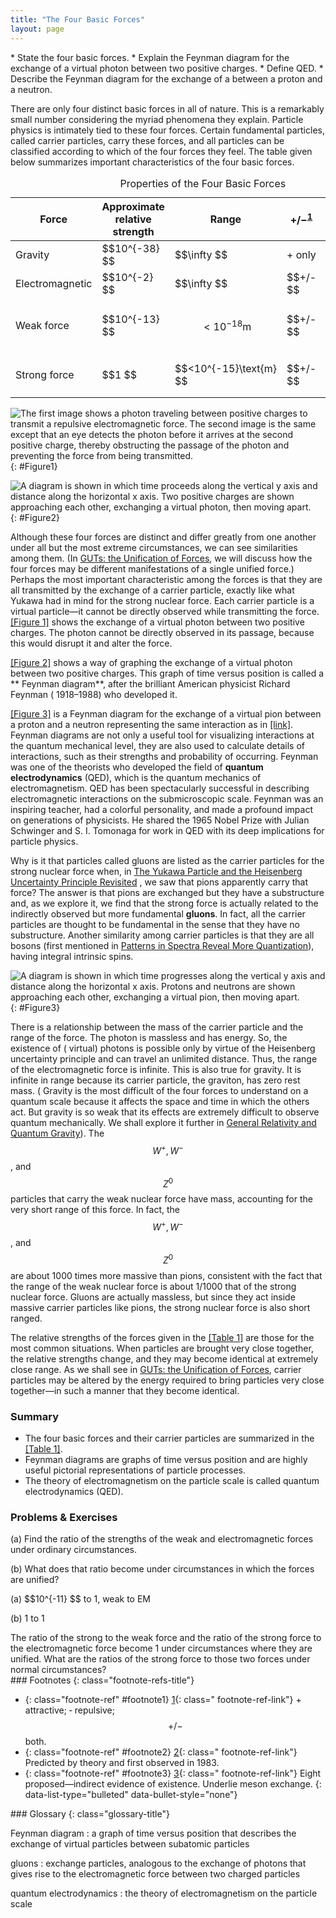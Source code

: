 ```yaml
---
title: "The Four Basic Forces"
layout: page
---
```


<div class="abstract" markdown="1">
* State the four basic forces.
* Explain the Feynman diagram for the exchange of a virtual photon between two positive charges.
* Define QED.
* Describe the Feynman diagram for the exchange of a between a proton and a neutron.
</div>

There are only four distinct basic forces in all of nature. This is a remarkably small number considering the myriad
phenomena they explain. Particle physics is intimately tied to these four
forces. Certain fundamental particles, called carrier particles, carry these
forces, and all particles can be classified according to which of the four
forces they feel. The table given below summarizes important characteristics of
the four basic forces.

<table id="Table1" aria-describedby="Properties of the Four Basic Forces"><caption><span class="title">Properties of the Four Basic Forces</span></caption><thead><tr>
            <th data-align="center">Force            </th>
            <th data-align="center">
Approximate relative strength
            </th>
            <th data-align="center">Range
            </th>
            <th data-align="center">+/−<sup class="footnote-number" id="footnote-ref1"><a class="footnote-link" href="#footnote1">1</a></sup></th>
            <th data-align="center">
Carrier particle
            </th>
          </tr></thead><tbody><tr>
            <td>Gravity</td>
            <td>
               $$10^{-38} $$ 
            </td>
            <td>
               $$\infty  $$ 
            </td>
            <td>+ only</td>
            <td>Graviton (conjectured)</td>
          </tr><tr>
            <td>Electromagnetic</td>
            <td>
               $$10^{-2} $$ 
            </td>
            <td>
               $$\infty  $$ 
            </td>
            <td>
               $$+/- $$ 
            </td>
            <td>Photon (observed)</td>
          </tr><tr>
            <td>Weak force</td>
            <td>
               $$10^{-13} $$ 
            </td>
            <td>

$$<10^{-18}\text{m} $$ </td>
<td>
$$+/- $$
</td>
<td>$$ {W}^{+}, {W}^{-}, {Z}^{0} $$ (
observed<sup class="footnote-number" id="footnote-ref2"><a class="footnote-link" href="#footnote2">
2</a></sup>)</td>
</tr><tr>
<td>Strong force</td>
<td> $$1 $$</td>
<td> $$<10^{-15}\text{m} $$ </td>
<td>
$$+/- $$
</td>
<td>Gluons (
conjectured<sup class="footnote-number" id="footnote-ref3"><a class="footnote-link" href="#footnote3">
3</a></sup>)</td>
</tr></tbody></table>

![The first image shows a photon traveling between positive charges to transmit a repulsive electromagnetic force. The second image is the same except that an eye detects the photon before it arrives at the second positive charge, thereby obstructing the passage of the photon and preventing the force from being transmitted.](../resources/Figure_34_02_01.jpg "The first image shows the exchange of a virtual photon transmitting the electromagnetic force between charges, just as virtual pion exchange carries the strong nuclear force between nucleons. The second image shows that the photon cannot be directly observed in its passage, because this would disrupt it and alter the force. In this case it does not get to the other charge.")
{: #Figure1}

![A diagram is shown in which time proceeds along the vertical y axis and distance along the horizontal x axis. Two positive charges are shown approaching each other, exchanging a virtual photon, then moving apart.](../resources/Figure_34_02_02.jpg "The Feynman diagram for the exchange of a virtual photon between two positive charges illustrates how the electromagnetic force is transmitted on a quantum mechanical scale. Time is graphed vertically while the distance is graphed horizontally. The two positive charges are seen to be repelled by the photon exchange.")
{: #Figure2}

Although these four forces are distinct and differ greatly from one another
under all but the most extreme circumstances, we can see similarities among
them. (In [GUTs: the Unification of Forces](../contents/ch33GUTS), we will discuss how the
four forces may be different manifestations of a single unified force.) Perhaps
the most important characteristic among the forces is that they are all
transmitted by the exchange of a carrier particle, exactly like what Yukawa had
in mind for the strong nuclear force. Each carrier particle is a virtual
particle—it cannot be directly observed while transmitting the
force. [[Figure 1]](#Figure1) shows the exchange of a virtual photon between two
positive charges. The photon cannot be directly observed in its passage, because
this would disrupt it and alter the force.

[[Figure 2]](#Figure2) shows a way of graphing the exchange of a virtual photon
between two positive charges. This graph of time versus position is called a **
Feynman diagram**, after the brilliant American physicist Richard Feynman (
1918–1988) who developed it.

[[Figure 3]](#Figure3) is a Feynman diagram for the exchange of a virtual pion
between a proton and a neutron representing the same interaction as
in [[link]](../contents/ch33TheYukawaParticleAndTheHeisenbergUncertaintyPrincipleRevisited#import-auto-id1169737824808). Feynman diagrams are not only
a useful tool for visualizing interactions at the quantum mechanical level, they
are also used to calculate details of interactions, such as their strengths and
probability of occurring. Feynman was one of the theorists who developed the
field of **quantum electrodynamics** (QED), which is the quantum mechanics of
electromagnetism. QED has been spectacularly successful in describing
electromagnetic interactions on the submicroscopic scale. Feynman was an
inspiring teacher, had a colorful personality, and made a profound impact on
generations of physicists. He shared the 1965 Nobel Prize with Julian Schwinger
and S. I. Tomonaga for work in QED with its deep implications for particle
physics.

Why is it that particles called gluons are listed as the carrier particles for
the strong nuclear force when,
in [The Yukawa Particle and the Heisenberg Uncertainty Principle Revisited](../contents/ch33TheYukawaParticleAndTheHeisenbergUncertaintyPrincipleRevisited)
, we saw that pions apparently carry that force? The answer is that pions are
exchanged but they have a substructure and, as we explore it, we find that the
strong force is actually related to the indirectly observed but more
fundamental **gluons**. In fact, all the carrier particles are thought to be
fundamental in the sense that they have no substructure. Another similarity
among carrier particles is that they are all bosons (first mentioned
in [Patterns in Spectra Reveal More Quantization](../contents/ch30PatternsInSpectraRevealMoreQuantization)), having integral
intrinsic spins.

![A diagram is shown in which time progresses along the vertical y axis and distance along the horizontal x axis. Protons and neutrons are shown approaching each other, exchanging a virtual pion, then moving apart.](../resources/Figure_34_02_04.jpg "The image shows a Feynman diagram for the exchange of a \( \pi^{+} \) between a proton and a neutron, carrying the strong nuclear force between them. This diagram represents the situation shown more pictorially in [link].")
{: #Figure3}

There is a relationship between the mass of the carrier particle and the range
of the force. The photon is massless and has energy. So, the existence of (
virtual) photons is possible only by virtue of the Heisenberg uncertainty
principle and can travel an unlimited distance. Thus, the range of the
electromagnetic force is infinite. This is also true for gravity. It is infinite
in range because its carrier particle, the graviton, has zero rest mass. (
Gravity is the most difficult of the four forces to understand on a quantum
scale because it affects the space and time in which the others act. But gravity
is so weak that its effects are extremely difficult to observe quantum
mechanically. We shall explore it further
in [General Relativity and Quantum Gravity](../contents/ch34GeneralRelativityAndQuantumTheory)). The $${W}^{+}, {W}^{-} $$
, and $${Z}^{0} $$ particles that carry the weak nuclear force have mass,
accounting for the very short range of this force. In fact, the $${W}^{+},
{W}^{-} $$ , and $${Z}^{0} $$ are about 1000 times more massive than pions,
consistent with the fact that the range of the weak nuclear force is about
1/1000 that of the strong nuclear force. Gluons are actually massless, but since
they act inside massive carrier particles like pions, the strong nuclear force
is also short ranged.

The relative strengths of the forces given in the [[Table 1]](#Table1) are those
for the most common situations. When particles are brought very close together,
the relative strengths change, and they may become identical at extremely close
range. As we shall see in [GUTs: the Unification of Forces](../contents/ch33GUTS), carrier
particles may be altered by the energy required to bring particles very close
together—in such a manner that they become identical.

### Summary

* The four basic forces and their carrier particles are summarized in
  the [[Table 1]](#Table1).
* Feynman diagrams are graphs of time versus position and are highly useful
  pictorial representations of particle processes.
* The theory of electromagnetism on the particle scale is called quantum
  electrodynamics (QED).

### Problems &amp; Exercises

<div class="exercise" data-element-type="problems-exercises">
<div class="problem" markdown="1">
(a) Find the ratio of the strengths of the weak and electromagnetic forces under ordinary circumstances.

(b) What does that ratio become under circumstances in which the forces are
unified?

</div>
<div class="solution" data-element-type="problems-exercises" markdown="1">
(a)  $$10^{-11} $$
 to 1, weak to EM

(b) 1 to 1

</div>
</div>

<div class="exercise" data-element-type="problems-exercises">
<div class="problem" markdown="1">
The ratio of the strong to the weak force and the ratio of the strong force to the electromagnetic force become 1 under circumstances where they are unified. What are the ratios of the strong force to those two forces under normal circumstances?

</div>
</div>

<div class="footnote-refs" markdown="1">
### Footnotes
{: class="footnote-refs-title"}

* {: class="footnote-ref" #footnote1} [1](#footnote-ref1){: class="
  footnote-ref-link"} <span class="footnote-ref-content"> + attractive; ‑
  repulsive; $$+/- $$ both.</span>
* {: class="footnote-ref" #footnote2} [2](#footnote-ref2){: class="
  footnote-ref-link"} <span class="footnote-ref-content">Predicted by theory and
  first observed in 1983.</span>
* {: class="footnote-ref" #footnote3} [3](#footnote-ref3){: class="
  footnote-ref-link"} <span class="footnote-ref-content">Eight proposed—indirect
  evidence of existence. Underlie meson exchange.</span>
  {: data-list-type="bulleted" data-bullet-style="none"}

</div>

<div class="glossary" markdown="1">
### Glossary
{: class="glossary-title"}

Feynman diagram
: a graph of time versus position that describes the exchange of virtual
particles between subatomic particles

gluons
: exchange particles, analogous to the exchange of photons that gives rise to
the electromagnetic force between two charged particles

quantum electrodynamics
: the theory of electromagnetism on the particle scale

</div>
